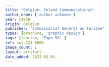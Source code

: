 ```yaml
---
title: "Belgium. Inland Communications"
author_name: ['author unknown']
year: y1958
origin: Belgium
publisher: 'Commissariat Général au Turisme'
types: [brochure, 'graphic design']
tags: [tourism, 'Expo 58' ]
ref: sol-121-0009
image_count: 1
layout: artifact
date_added: 2022-03-04
---
```

